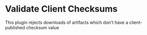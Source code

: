 Validate Client Checksums
=======================================

This plugin rejects downloads of artifacts which don't have a client-published checksum value 

